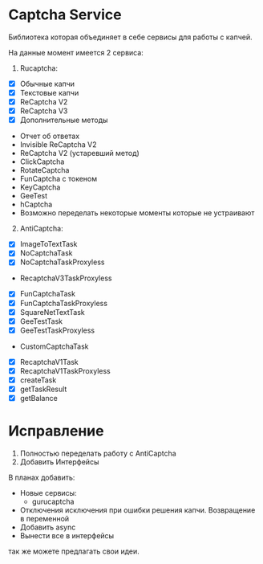 # Captcha Service
Библиотека которая объединяет в себе сервисы для работы с капчей.

На данные момент имеется 2 сервиса:
1. Rucaptcha:
  - [x] Обычные капчи
  - [x] Текстовые капчи
  - [x] ReCaptcha V2
  - [x] ReCaptcha V3
  - [x] Дополнительные методы
  - Отчет об ответах
  - Invisible ReCaptcha V2
  - ReCaptcha V2 (устаревший метод)
  - ClickCaptcha
  - RotateCaptcha
  - FunCaptcha с токеном
  - KeyCaptcha
  - GeeTest
  - hCaptcha
  - Возможно переделать некоторые моменты которые не устраивают
2. AntiCaptcha:
  - [x] ImageToTextTask
  - [x] NoCaptchaTask
  - [x] NoCaptchaTaskProxyless
  - RecaptchaV3TaskProxyless
  - [x] FunCaptchaTask
  - [x] FunCaptchaTaskProxyless 
  - [x] SquareNetTextTask
  - [x] GeeTestTask 
  - [x] GeeTestTaskProxyless 
  - CustomCaptchaTask
  - [x] RecaptchaV1Task 
  - [x] RecaptchaV1TaskProxyless
  - [x] createTask
  - [x] getTaskResult
  - [x] getBalance
# Исправление
1. Полностью переделать работу с AntiCaptcha
2. Добавить Интерфейсы

В планах добавить:
  - Новые сервисы:
    - gurucaptcha
  - Отключения исключения при ошибки решения капчи. Возвращение в переменной
  - Добавить async
  - Вынести все в интерфейсы
  
  
так же можете предлагать свои идеи.
